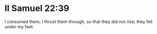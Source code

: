 # II Samuel 22:39

I consumed them; I thrust them through, so that they did not rise; they fell under my feet.
